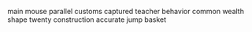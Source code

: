 main mouse parallel customs captured teacher behavior common wealth shape twenty construction accurate jump basket